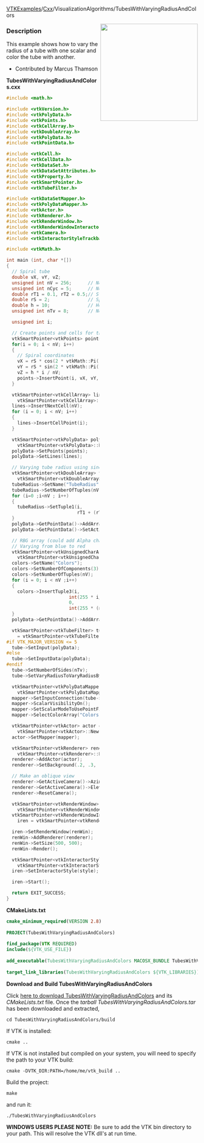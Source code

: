 [VTKExamples](/index/)/[Cxx](/Cxx)/VisualizationAlgorithms/TubesWithVaryingRadiusAndColors

<img align="right" src="https://github.com/lorensen/VTKExamples/blob/gh-pages/Testing/Baseline/VisualizationAlgorithms/TestTubesWithVaryingRadiusAndColors.png?raw=true" width="256" />

### Description
This example shows how to vary the radius of a tube with one scalar and color the tube with another.

* Contributed by Marcus Thamson

**TubesWithVaryingRadiusAndColors.cxx**
```c++
#include <math.h>

#include <vtkVersion.h>
#include <vtkPolyData.h>
#include <vtkPoints.h>
#include <vtkCellArray.h>
#include <vtkDoubleArray.h>
#include <vtkPolyData.h>
#include <vtkPointData.h>

#include <vtkCell.h>
#include <vtkCellData.h>
#include <vtkDataSet.h>
#include <vtkDataSetAttributes.h>
#include <vtkProperty.h>
#include <vtkSmartPointer.h>
#include <vtkTubeFilter.h>

#include <vtkDataSetMapper.h>
#include <vtkPolyDataMapper.h>
#include <vtkActor.h>
#include <vtkRenderer.h>
#include <vtkRenderWindow.h>
#include <vtkRenderWindowInteractor.h>
#include <vtkCamera.h>
#include <vtkInteractorStyleTrackballCamera.h>

#include <vtkMath.h>

int main (int, char *[])
{
  // Spiral tube
  double vX, vY, vZ;
  unsigned int nV = 256;      // No. of vertices
  unsigned int nCyc = 5;      // No. of spiral cycles
  double rT1 = 0.1, rT2 = 0.5;// Start/end tube radii
  double rS = 2;              // Spiral radius
  double h = 10;              // Height
  unsigned int nTv = 8;       // No. of surface elements for each tube vertex

  unsigned int i;

  // Create points and cells for the spiral
  vtkSmartPointer<vtkPoints> points = vtkSmartPointer<vtkPoints>::New();
  for(i = 0; i < nV; i++)
  {
    // Spiral coordinates
    vX = rS * cos(2 * vtkMath::Pi() * nCyc * i / (nV - 1));
    vY = rS * sin(2 * vtkMath::Pi() * nCyc * i / (nV - 1));
    vZ = h * i / nV;
    points->InsertPoint(i, vX, vY, vZ);
  }

  vtkSmartPointer<vtkCellArray> lines =
    vtkSmartPointer<vtkCellArray>::New();
  lines->InsertNextCell(nV);
  for (i = 0; i < nV; i++)
  {
    lines->InsertCellPoint(i);
  }

  vtkSmartPointer<vtkPolyData> polyData =
    vtkSmartPointer<vtkPolyData>::New();
  polyData->SetPoints(points);
  polyData->SetLines(lines);

  // Varying tube radius using sine-function
  vtkSmartPointer<vtkDoubleArray> tubeRadius =
    vtkSmartPointer<vtkDoubleArray>::New();
  tubeRadius->SetName("TubeRadius");
  tubeRadius->SetNumberOfTuples(nV);
  for (i=0 ;i<nV ; i++)
  {
    tubeRadius->SetTuple1(i,
                          rT1 + (rT2 - rT1) * sin(vtkMath::Pi() * i / (nV - 1)));
  }
  polyData->GetPointData()->AddArray(tubeRadius);
  polyData->GetPointData()->SetActiveScalars("TubeRadius");

  // RBG array (could add Alpha channel too I guess...)
  // Varying from blue to red
  vtkSmartPointer<vtkUnsignedCharArray> colors =
    vtkSmartPointer<vtkUnsignedCharArray>::New();
  colors->SetName("Colors");
  colors->SetNumberOfComponents(3);
  colors->SetNumberOfTuples(nV);
  for (i = 0; i < nV ;i++)
  {
    colors->InsertTuple3(i,
                       int(255 * i/ (nV - 1)),
                       0,
                       int(255 * (nV - 1 - i)/(nV - 1)) );
  }
  polyData->GetPointData()->AddArray(colors);

  vtkSmartPointer<vtkTubeFilter> tube
    = vtkSmartPointer<vtkTubeFilter>::New();
#if VTK_MAJOR_VERSION <= 5
  tube->SetInput(polyData);
#else
  tube->SetInputData(polyData);
#endif
  tube->SetNumberOfSides(nTv);
  tube->SetVaryRadiusToVaryRadiusByAbsoluteScalar();

  vtkSmartPointer<vtkPolyDataMapper> mapper =
    vtkSmartPointer<vtkPolyDataMapper>::New();
  mapper->SetInputConnection(tube->GetOutputPort());
  mapper->ScalarVisibilityOn();
  mapper->SetScalarModeToUsePointFieldData();
  mapper->SelectColorArray("Colors");

  vtkSmartPointer<vtkActor> actor =
    vtkSmartPointer<vtkActor>::New();
  actor->SetMapper(mapper);

  vtkSmartPointer<vtkRenderer> renderer =
    vtkSmartPointer<vtkRenderer>::New();
  renderer->AddActor(actor);
  renderer->SetBackground(.2, .3, .4);

  // Make an oblique view
  renderer->GetActiveCamera()->Azimuth(30);
  renderer->GetActiveCamera()->Elevation(30);
  renderer->ResetCamera();

  vtkSmartPointer<vtkRenderWindow> renWin =
    vtkSmartPointer<vtkRenderWindow>::New();
  vtkSmartPointer<vtkRenderWindowInteractor>
    iren = vtkSmartPointer<vtkRenderWindowInteractor>::New();

  iren->SetRenderWindow(renWin);
  renWin->AddRenderer(renderer);
  renWin->SetSize(500, 500);
  renWin->Render();

  vtkSmartPointer<vtkInteractorStyleTrackballCamera> style =
    vtkSmartPointer<vtkInteractorStyleTrackballCamera>::New();
  iren->SetInteractorStyle(style);

  iren->Start();

  return EXIT_SUCCESS;
}
```
**CMakeLists.txt**
```cmake
cmake_minimum_required(VERSION 2.8)
 
PROJECT(TubesWithVaryingRadiusAndColors)
 
find_package(VTK REQUIRED)
include(${VTK_USE_FILE})
 
add_executable(TubesWithVaryingRadiusAndColors MACOSX_BUNDLE TubesWithVaryingRadiusAndColors.cxx)
 
target_link_libraries(TubesWithVaryingRadiusAndColors ${VTK_LIBRARIES})
```

**Download and Build TubesWithVaryingRadiusAndColors**

Click [here to download TubesWithVaryingRadiusAndColors](https://github.com/lorensen/VTKWikiExamplesTarballs/raw/master/TubesWithVaryingRadiusAndColors.tar) and its *CMakeLists.txt* file.
Once the *tarball TubesWithVaryingRadiusAndColors.tar* has been downloaded and extracted,
```
cd TubesWithVaryingRadiusAndColors/build 
```
If VTK is installed:
```
cmake ..
```
If VTK is not installed but compiled on your system, you will need to specify the path to your VTK build:
```
cmake -DVTK_DIR:PATH=/home/me/vtk_build ..
```
Build the project:
```
make
```
and run it:
```
./TubesWithVaryingRadiusAndColors
```
**WINDOWS USERS PLEASE NOTE:** Be sure to add the VTK bin directory to your path. This will resolve the VTK dll's at run time.

